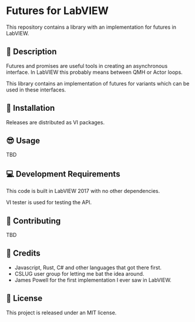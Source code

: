 # Futures for LabVIEW

This repository contains a library with an implementation for futures in LabVIEW.


## :ledger: Description 

Futures and promises are useful tools in creating an asynchronous interface. In LabVIEW this probably means between QMH or Actor loops.

This library contains an implementation of futures for variants which can be used in these interfaces.

## :rocket: Installation

Releases are distributed as  VI packages.

## :sunglasses: Usage

TBD

## :computer: Development Requirements

This code is built in LabVIEW 2017 with no other dependencies.

VI tester is used for testing the API.

## :busts_in_silhouette: Contributing 

TBD

##  :beers: Credits

* Javascript, Rust, C# and other languages that got there first.
* CSLUG user group for letting me bat the idea around.
* James Powell for the first implementation I ever saw in LabVIEW.

## :page_facing_up: License 

This project is released under an MIT license.
